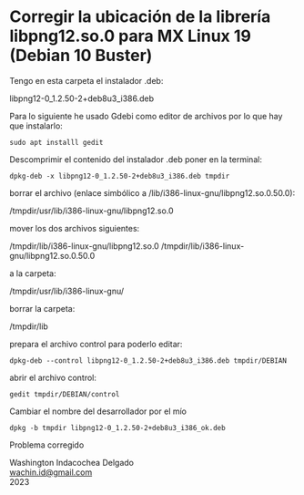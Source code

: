 
# Corregir la ubicación de la librería libpng12.so.0 para MX Linux 19 (Debian 10 Buster)

Tengo en esta carpeta el instalador .deb:

libpng12-0_1.2.50-2+deb8u3_i386.deb

Para lo siguiente he usado Gdebi como editor de archivos por lo que hay que instalarlo:

	sudo apt installl gedit

Descomprimir el contenido del instalador .deb poner en la terminal:

	dpkg-deb -x libpng12-0_1.2.50-2+deb8u3_i386.deb tmpdir

borrar el archivo (enlace simbólico a /lib/i386-linux-gnu/libpng12.so.0.50.0):

/tmpdir/usr/lib/i386-linux-gnu/libpng12.so.0

mover los dos archivos siguientes:

/tmpdir/lib/i386-linux-gnu/libpng12.so.0
/tmpdir/lib/i386-linux-gnu/libpng12.so.0.50.0

a la carpeta:

/tmpdir/usr/lib/i386-linux-gnu/

borrar la carpeta:

/tmpdir/lib 

prepara el archivo control para poderlo editar:

	dpkg-deb --control libpng12-0_1.2.50-2+deb8u3_i386.deb tmpdir/DEBIAN

abrir el archivo control:

	gedit tmpdir/DEBIAN/control

Cambiar el nombre del desarrollador por el mío

	dpkg -b tmpdir libpng12-0_1.2.50-2+deb8u3_i386_ok.deb 

Problema corregido

Washington Indacochea Delgado  
wachin.id@gmail.com  
2023
